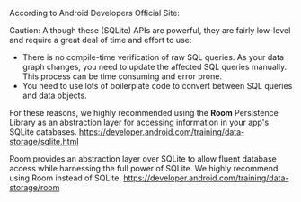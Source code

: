 According to Android Developers Official Site:

Caution: Although these (SQLite) APIs are powerful, they are fairly low-level and require a great deal of time and effort to use:

- There is no compile-time verification of raw SQL queries. As your data graph changes, you need to update the affected SQL queries manually. This process can be time consuming and error prone.
- You need to use lots of boilerplate code to convert between SQL queries and data objects.

For these reasons, we highly recommended using the **Room** Persistence Library as an abstraction layer for accessing information in your app's SQLite databases.
https://developer.android.com/training/data-storage/sqlite.html

Room provides an abstraction layer over SQLite to allow fluent database access while harnessing the full power of SQLite. We highly recommend using Room instead of SQLite.
https://developer.android.com/training/data-storage/room